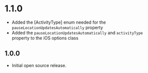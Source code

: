 # 1.1.0

- Added the [ActivityType] enum needed for the `pauseLocationUpdatesAutomatically` property
- Added the `pauseLocationUpdatesAutomatically` and `activityType` property to the iOS options class

## 1.0.0

- Initial open source release.

